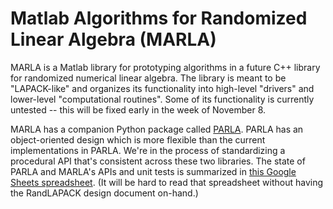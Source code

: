 # Matlab Algorithms for Randomized Linear Algebra (MARLA)

MARLA is a Matlab library for prototyping algorithms in a future C++ library for randomized numerical linear algebra.
The library is meant to be "LAPACK-like" and organizes its functionality into high-level "drivers" and lower-level "computational routines".
Some of its functionality is currently untested -- this will be fixed early in the week of November 8.

MARLA has a companion Python package called [PARLA](https://github.com/BallisticLA/parla).
PARLA has an object-oriented design which is more flexible than the current implementations in PARLA.
We're in the process of standardizing a procedural API that's consistent across these two libraries.
The state of PARLA and MARLA's APIs and unit tests is summarized in [this Google Sheets spreadsheet](https://docs.google.com/spreadsheets/d/15vIS5wkaVB5lUoVQZqg7J_2qsK04ycVN47Mo2LuIKAo/edit?usp=sharing).
(It will be hard to read that spreadsheet without having the RandLAPACK design document on-hand.)